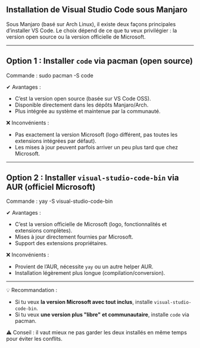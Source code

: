 ## Installation de Visual Studio Code sous Manjaro

Sous Manjaro (basé sur Arch Linux), il existe deux façons principales d’installer VS Code. 
Le choix dépend de ce que tu veux privilégier : la version open source ou la version officielle de Microsoft.

------------------------------------------------------
Option 1 : Installer `code` via pacman (open source)
------------------------------------------------------

Commande :
    sudo pacman -S code

✔ Avantages :
- C’est la version open source (basée sur VS Code OSS).
- Disponible directement dans les dépôts Manjaro/Arch.
- Plus intégrée au système et maintenue par la communauté.

❌ Inconvénients :
- Pas exactement la version Microsoft (logo différent, pas toutes les extensions intégrées par défaut).
- Les mises à jour peuvent parfois arriver un peu plus tard que chez Microsoft.

------------------------------------------------------
Option 2 : Installer `visual-studio-code-bin` via AUR (officiel Microsoft)
------------------------------------------------------

Commande :
    yay -S visual-studio-code-bin

✔ Avantages :
- C’est la version officielle de Microsoft (logo, fonctionnalités et extensions complètes).
- Mises à jour directement fournies par Microsoft.
- Support des extensions propriétaires.

❌ Inconvénients :
- Provient de l’AUR, nécessite `yay` ou un autre helper AUR.
- Installation légèrement plus longue (compilation/conversion).

------------------------------------------------------
💡 Recommandation :
- Si tu veux **la version Microsoft avec tout inclus**, installe `visual-studio-code-bin`.
- Si tu veux **une version plus "libre" et communautaire**, installe `code` via pacman.

⚠️ Conseil : il vaut mieux ne pas garder les deux installés en même temps pour éviter les conflits.
